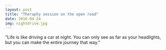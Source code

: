 ```yaml
---
layout: post
title: "Theraphy session on the open road"
date: 2016-04-24
img: nightdrive.jpg
---
```

"Life is like driving a car at night. You can only see as far as your headlights, but you can make the entire journey that way." 